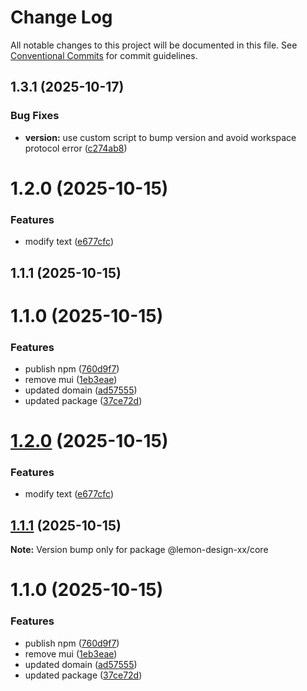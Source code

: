 # Change Log

All notable changes to this project will be documented in this file.
See [Conventional Commits](https://conventionalcommits.org) for commit guidelines.

## 1.3.1 (2025-10-17)


### Bug Fixes

* **version:** use custom script to bump version and avoid workspace protocol error ([c274ab8](https://github.com/lemon-design-xx/lemon-design/commit/c274ab8979bc61e4a1eea55aaeabecf76d4d428d))



# 1.2.0 (2025-10-15)


### Features

* modify text ([e677cfc](https://github.com/lemon-design-xx/lemon-design/commit/e677cfc1e3691f61edb58fb84a4a6661faee7253))



## 1.1.1 (2025-10-15)



# 1.1.0 (2025-10-15)


### Features

* publish npm ([760d9f7](https://github.com/lemon-design-xx/lemon-design/commit/760d9f7471c955703c9e310b3e28047b84027c28))
* remove mui ([1eb3eae](https://github.com/lemon-design-xx/lemon-design/commit/1eb3eaeaf2fcab7de786f82115649b7e1c14ec44))
* updated domain ([ad57555](https://github.com/lemon-design-xx/lemon-design/commit/ad57555c20c0524045090b41f35b563d7db49d68))
* updated package ([37ce72d](https://github.com/lemon-design-xx/lemon-design/commit/37ce72d17565f5a3902e62ae726e2fe48e6c0d39))





# [1.2.0](https://github.com/lemon-design-xx/lemon-design/compare/v1.1.1...v1.2.0) (2025-10-15)


### Features

* modify text ([e677cfc](https://github.com/lemon-design-xx/lemon-design/commit/e677cfc1e3691f61edb58fb84a4a6661faee7253))





## [1.1.1](https://github.com/lemon-design-xx/lemon-design/compare/v1.1.0...v1.1.1) (2025-10-15)

**Note:** Version bump only for package @lemon-design-xx/core





# 1.1.0 (2025-10-15)


### Features

* publish npm ([760d9f7](https://github.com/lemon-design-xx/lemon-design/commit/760d9f7471c955703c9e310b3e28047b84027c28))
* remove mui ([1eb3eae](https://github.com/lemon-design-xx/lemon-design/commit/1eb3eaeaf2fcab7de786f82115649b7e1c14ec44))
* updated domain ([ad57555](https://github.com/lemon-design-xx/lemon-design/commit/ad57555c20c0524045090b41f35b563d7db49d68))
* updated package ([37ce72d](https://github.com/lemon-design-xx/lemon-design/commit/37ce72d17565f5a3902e62ae726e2fe48e6c0d39))
